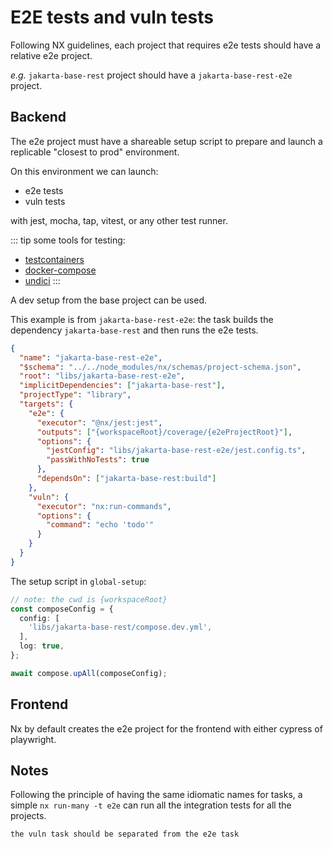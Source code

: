 # E2E tests and vuln tests

Following NX guidelines, each project that requires e2e tests should have a
relative e2e project.

_e.g._
`jakarta-base-rest` project should have a `jakarta-base-rest-e2e` project.

## Backend

The e2e project must have a shareable setup script to prepare and launch a replicable
"closest to prod" environment.

On this environment we can launch:
- e2e tests
- vuln tests

with jest, mocha, tap, vitest, or any other test runner.

::: tip
some tools for testing:

- [testcontainers](https://testcontainers.com/)
- [docker-compose](https://github.com/PDMLab/docker-compose)
- [undici](https://github.com/nodejs/undici)
:::

A dev setup from the base project can be used.

This example is from `jakarta-base-rest-e2e`:
the task builds the dependency `jakarta-base-rest` and then runs the e2e tests.
```json
{
  "name": "jakarta-base-rest-e2e",
  "$schema": "../../node_modules/nx/schemas/project-schema.json",
  "root": "libs/jakarta-base-rest-e2e",
  "implicitDependencies": ["jakarta-base-rest"],
  "projectType": "library",
  "targets": {
    "e2e": {
      "executor": "@nx/jest:jest",
      "outputs": ["{workspaceRoot}/coverage/{e2eProjectRoot}"],
      "options": {
        "jestConfig": "libs/jakarta-base-rest-e2e/jest.config.ts",
        "passWithNoTests": true
      },
      "dependsOn": ["jakarta-base-rest:build"]
    },
    "vuln": {
      "executor": "nx:run-commands",
      "options": {
        "command": "echo 'todo'"
      }
    }
  }
}
```

The setup script in `global-setup`:
```ts
// note: the cwd is {workspaceRoot}
const composeConfig = {
  config: [
    'libs/jakarta-base-rest/compose.dev.yml',
  ],
  log: true,
};

await compose.upAll(composeConfig);
```



## Frontend

Nx by default creates the e2e project for the frontend with either cypress of
playwright.


## Notes

Following the principle of having the same idiomatic names for tasks, a simple
`nx run-many -t e2e` can run all the integration tests for all the projects.

```
the vuln task should be separated from the e2e task
```
